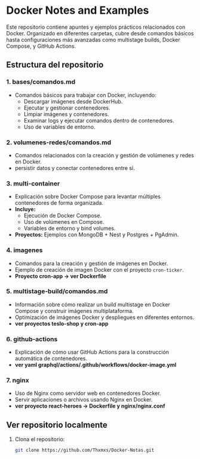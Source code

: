 # Docker Notes and Examples

Este repositorio contiene apuntes y ejemplos prácticos relacionados con Docker. Organizado en diferentes carpetas, cubre desde comandos básicos hasta configuraciones más avanzadas como multistage builds, Docker Compose, y GitHub Actions.

## Estructura del repositorio

### 1. **bases/comandos.md**
   - Comandos básicos para trabajar con Docker, incluyendo:
     - Descargar imágenes desde DockerHub.
     - Ejecutar y gestionar contenedores.
     - Limpiar imágenes y contenedores.
     - Examinar logs y ejecutar comandos dentro de contenedores.
     - Uso de variables de entorno.

### 2. **volumenes-redes/comandos.md**
   - Comandos relacionados con la creación y gestión de volúmenes y redes en Docker.
   -  persistir datos y conectar contenedores entre sí.

### 3. **multi-container**
   - Explicación sobre Docker Compose para levantar múltiples contenedores de forma organizada.
   - **Incluye:**
     - Ejecución de Docker Compose.
     - Uso de volúmenes en Compose.
     - Variables de entorno y bind volumes.
   - **Proyectos:** Ejemplos con MongoDB + Nest y Postgres + PgAdmin.

### 4. **imagenes**
   - Comandos para la creación y gestión de imágenes en Docker.
   - Ejemplo de creación de imagen Docker con el proyecto `cron-ticker`.
   - **Proyecto cron-app -> ver Dockerfile**

### 5. **multistage-build/comandos.md**
   - Información sobre cómo realizar un build multistage en Docker Compose y construir imágenes multiplataforma.
   - Optimización de imágenes Docker y despliegues en diferentes entornos.
   - **ver proyectos teslo-shop y cron-app**

### 6. **github-actions**
   - Explicación de cómo usar GitHub Actions para la construcción automática de contenedores.
   - **ver yaml graphql/actions/.github/workflows/docker-image.yml**

### 7. **nginx**
   - Uso de Nginx como servidor web en contenedores Docker.
   - Servir aplicaciones o archivos usando Nginx en Docker.
   - **ver proyecto react-heroes -> Dockerfile y nginx/nginx.conf**

## Ver repositorio localmente

1. Clona el repositorio:
   ```bash
   git clone https://github.com/Thxmxs/Docker-Notas.git
